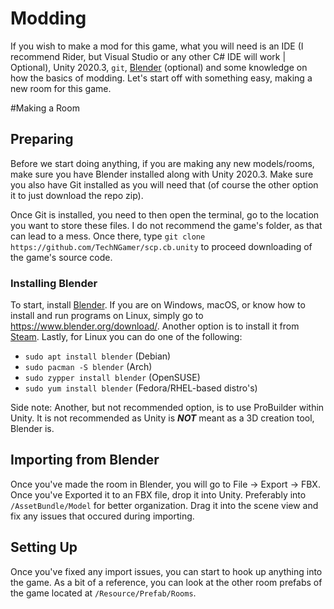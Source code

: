 ﻿# Modding
If you wish to make a mod for this game, what you will need is an
IDE (I recommend Rider, but Visual Studio or any other C# IDE will work | Optional),
Unity 2020.3, `git`, [Blender](https://www.blender.org/) (optional) and some
knowledge on how the basics of modding. Let's start off with something easy,
making a new room for this game.

#Making a Room
## Preparing
Before we start doing anything, if you are making any new models/rooms, make sure
you have Blender installed along with Unity 2020.3. Make sure you also have Git installed
as you will need that (of course the other option it to just download the repo zip).

Once Git is installed, you need to then open the terminal, go to the location you want
to store these files. I do not recommend the game's folder, as that can lead to a mess.
Once there, type `git clone https://github.com/TechNGamer/scp.cb.unity` to proceed
downloading of the game's source code.

### Installing Blender
To start, install [Blender](https://www.blender.org/). If you are on Windows,
macOS, or know how to install and run programs on Linux, 
simply go to https://www.blender.org/download/. Another option is to install it
from [Steam](https://store.steampowered.com/app/365670/Blender/). Lastly, for Linux
you can do one of the following:

* `sudo apt install blender` (Debian)
* `sudo pacman -S blender` (Arch)
* `sudo zypper install blender` (OpenSUSE)
* `sudo yum install blender` (Fedora/RHEL-based distro's)

Side note: Another, but not recommended option, is to use ProBuilder within Unity.
It is not recommended as Unity is ***NOT*** meant as a 3D creation tool, Blender is.

## Importing from Blender
Once you've made the room in Blender, you will go to File -> Export -> FBX. Once you've
Exported it to an FBX file, drop it into Unity. Preferably into `/AssetBundle/Model`
for better organization. Drag it into the scene view and fix any issues that occured
during importing.

## Setting Up
Once you've fixed any import issues, you can start to hook up anything into the game.
As a bit of a reference, you can look at the other room prefabs of the game located at
`/Resource/Prefab/Rooms`.
